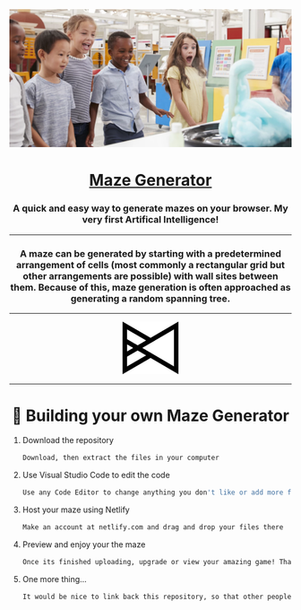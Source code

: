 <img alt="Logo" src="https://raw.githubusercontent.com/TheCodingRocket/Starfield/main/images/kaget.webp"/>

<h1 align="center">
   <a href="https://playmaze.netlify.app" target="_blank">Maze Generator</a>
</h1>

<h3 align="center">
A quick and easy way to generate mazes on your browser. My very first Artifical Intelligence!
</h3>


---
<h3 align="center">
A maze can be generated by starting with a predetermined arrangement of cells (most commonly a rectangular grid but other arrangements are possible) with wall sites between them. Because of this, maze generation is often approached as generating a random spanning tree.
  </h3>
  

---



 
<div align="center">
  <img alt="Logo" src="https://raw.githubusercontent.com/TheCodingRocket/Starfield/main/images/zid.png" width="100" />
</div>




---
<h1 align="center">
🚀 Building your own Maze Generator
</h1>

1. Download the repository

   ```sh
   Download, then extract the files in your computer
   ```

2. Use Visual Studio Code to edit the code

   ```sh
   Use any Code Editor to change anything you don't like or add more features to the game
   ```
3. Host your maze using Netlify

   ```sh
   Make an account at netlify.com and drag and drop your files there
   ```
4. Preview and enjoy your the maze
   ```sh
   Once its finished uploading, upgrade or view your amazing game! Thats it! 
   ```
5. One more thing...

   ```sh
   It would be nice to link back this repository, so that other people could see it too! Thank you very much.
   ```
